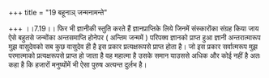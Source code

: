 +++
title = "19 बहूनाञ् जन्मनामन्ते"

+++
।।7.19।। फिर भी ज्ञानीकी स्तुति करते हैं ज्ञानप्राप्तिके लिये जिनमें
संस्कारोंका संग्रह किया जाय ऐसे बहुतसे जन्मोंका अन्तसमाप्ति होनेपर (
अन्तिम जन्ममें ) परिपक्व ज्ञानको प्राप्त हुआ ज्ञानी अन्तरात्मारूप मुझ
वासुदेवको सब कुछ वासुदेव ही है इस प्रकार प्रत्यक्षरूपसे प्राप्त होता है।
जो इस प्रकार सर्वात्मरूप मुझ परमात्माको प्रत्यक्षरूपसे प्राप्त हो जाता
है वह महात्मा है उसके समान याउससे अधिक और कोई नहीं है अतः कहा है कि
हजारों मनुष्योंमें भी ऐसा पुरुष अत्यन्त दुर्लभ है।
